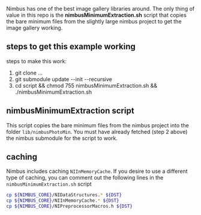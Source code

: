 Nimbus has one of the best image gallery libraries around.  The only thing of value in this repo is the **nimbusMinimumExtraction.sh** script that copies the bare minimum files from the slightly large nimbus project to get the image gallery working.  

## steps to get this example working

steps to make this work:

1. git clone ...
2. git submodule update --init --recursive 
3. cd script && chmod 755 nimbusMinimumExtraction.sh && ./nimbusMinimumExtraction.sh

## nimbusMinimumExtraction script

This script copies the bare minimum files from the nimbus project into the folder `lib/nimbusPhotoMin`.  You must have already fetched (step 2 above) the nimbus submodule for the script to work.

## caching

Nimbus includes caching `NIInMemoryCache`.  If you desire to use a different type of caching, you can comment out the following lines in the `nimbusMinimumExtraction.sh` script

```bash
cp ${NIMBUS_CORE}/NIDataStructures.* ${DST}
cp ${NIMBUS_CORE}/NIInMemoryCache.* ${DST}
cp ${NIMBUS_CORE}/NIPreprocessorMacros.h ${DST}
````

